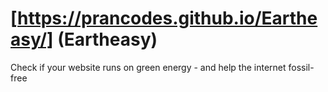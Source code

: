 # [https://prancodes.github.io/Eartheasy/] (Eartheasy)
Check if your website runs on green energy - and help the internet fossil-free
